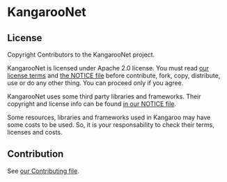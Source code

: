 # KangarooNet

## License
Copyright Contributors to the KangarooNet project.

KangarooNet is licensed under Apache 2.0 license. You must read [our license terms](https://github.com/juarezasjunior/KangarooNet/blob/master/LICENSE) and [the NOTICE file](https://github.com/juarezasjunior/KangarooNet/blob/master/NOTICE.md) before contribute, fork, copy, distribute, use or do any other thing. You can proceed only if you agree.

KangarooNet uses some third party libraries and frameworks. Their copyright and license info can be found [in our NOTICE file](https://github.com/juarezasjunior/KangarooNet/blob/master/NOTICE.md).

Some resources, libraries and frameworks used in Kangaroo may have some costs to be used. So, it is your responsability to check their terms, licenses and costs.

## Contribution
See [our Contributing file](https://github.com/juarezasjunior/KangarooNet/blob/master/CONTRIBUTING.md).
